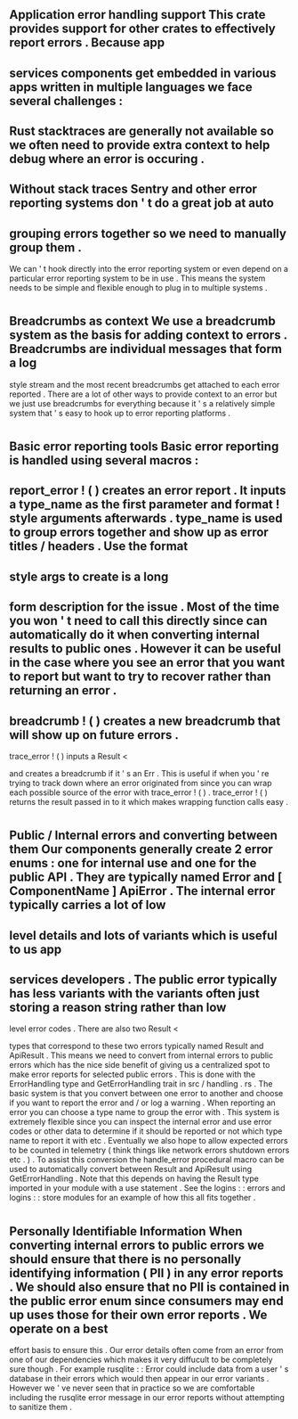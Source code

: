 #
Application
error
handling
support
This
crate
provides
support
for
other
crates
to
effectively
report
errors
.
Because
app
-
services
components
get
embedded
in
various
apps
written
in
multiple
languages
we
face
several
challenges
:
-
Rust
stacktraces
are
generally
not
available
so
we
often
need
to
provide
extra
context
to
help
debug
where
an
error
is
occuring
.
-
Without
stack
traces
Sentry
and
other
error
reporting
systems
don
'
t
do
a
great
job
at
auto
-
grouping
errors
together
so
we
need
to
manually
group
them
.
-
We
can
'
t
hook
directly
into
the
error
reporting
system
or
even
depend
on
a
particular
error
reporting
system
to
be
in
use
.
This
means
the
system
needs
to
be
simple
and
flexible
enough
to
plug
in
to
multiple
systems
.
#
#
Breadcrumbs
as
context
We
use
a
breadcrumb
system
as
the
basis
for
adding
context
to
errors
.
Breadcrumbs
are
individual
messages
that
form
a
log
-
style
stream
and
the
most
recent
breadcrumbs
get
attached
to
each
error
reported
.
There
are
a
lot
of
other
ways
to
provide
context
to
an
error
but
we
just
use
breadcrumbs
for
everything
because
it
'
s
a
relatively
simple
system
that
'
s
easy
to
hook
up
to
error
reporting
platforms
.
#
#
Basic
error
reporting
tools
Basic
error
reporting
is
handled
using
several
macros
:
-
report_error
!
(
)
creates
an
error
report
.
It
inputs
a
type_name
as
the
first
parameter
and
format
!
style
arguments
afterwards
.
type_name
is
used
to
group
errors
together
and
show
up
as
error
titles
/
headers
.
Use
the
format
-
style
args
to
create
is
a
long
-
form
description
for
the
issue
.
Most
of
the
time
you
won
'
t
need
to
call
this
directly
since
can
automatically
do
it
when
converting
internal
results
to
public
ones
.
However
it
can
be
useful
in
the
case
where
you
see
an
error
that
you
want
to
report
but
want
to
try
to
recover
rather
than
returning
an
error
.
-
breadcrumb
!
(
)
creates
a
new
breadcrumb
that
will
show
up
on
future
errors
.
-
trace_error
!
(
)
inputs
a
Result
<
>
and
creates
a
breadcrumb
if
it
'
s
an
Err
.
This
is
useful
if
when
you
'
re
trying
to
track
down
where
an
error
originated
from
since
you
can
wrap
each
possible
source
of
the
error
with
trace_error
!
(
)
.
trace_error
!
(
)
returns
the
result
passed
in
to
it
which
makes
wrapping
function
calls
easy
.
#
#
Public
/
Internal
errors
and
converting
between
them
Our
components
generally
create
2
error
enums
:
one
for
internal
use
and
one
for
the
public
API
.
They
are
typically
named
Error
and
[
ComponentName
]
ApiError
.
The
internal
error
typically
carries
a
lot
of
low
-
level
details
and
lots
of
variants
which
is
useful
to
us
app
-
services
developers
.
The
public
error
typically
has
less
variants
with
the
variants
often
just
storing
a
reason
string
rather
than
low
-
level
error
codes
.
There
are
also
two
Result
<
>
types
that
correspond
to
these
two
errors
typically
named
Result
and
ApiResult
.
This
means
we
need
to
convert
from
internal
errors
to
public
errors
which
has
the
nice
side
benefit
of
giving
us
a
centralized
spot
to
make
error
reports
for
selected
public
errors
.
This
is
done
with
the
ErrorHandling
type
and
GetErrorHandling
trait
in
src
/
handling
.
rs
.
The
basic
system
is
that
you
convert
between
one
error
to
another
and
choose
if
you
want
to
report
the
error
and
/
or
log
a
warning
.
When
reporting
an
error
you
can
choose
a
type
name
to
group
the
error
with
.
This
system
is
extremely
flexible
since
you
can
inspect
the
internal
error
and
use
error
codes
or
other
data
to
determine
if
it
should
be
reported
or
not
which
type
name
to
report
it
with
etc
.
Eventually
we
also
hope
to
allow
expected
errors
to
be
counted
in
telemetry
(
think
things
like
network
errors
shutdown
errors
etc
.
)
.
To
assist
this
conversion
the
handle_error
procedural
macro
can
be
used
to
automatically
convert
between
Result
and
ApiResult
using
GetErrorHandling
.
Note
that
this
depends
on
having
the
Result
type
imported
in
your
module
with
a
use
statement
.
See
the
logins
:
:
errors
and
logins
:
:
store
modules
for
an
example
of
how
this
all
fits
together
.
#
#
Personally
Identifiable
Information
When
converting
internal
errors
to
public
errors
we
should
ensure
that
there
is
no
personally
identifying
information
(
PII
)
in
any
error
reports
.
We
should
also
ensure
that
no
PII
is
contained
in
the
public
error
enum
since
consumers
may
end
up
uses
those
for
their
own
error
reports
.
We
operate
on
a
best
-
effort
basis
to
ensure
this
.
Our
error
details
often
come
from
an
error
from
one
of
our
dependencies
which
makes
it
very
diffucult
to
be
completely
sure
though
.
For
example
rusqlite
:
:
Error
could
include
data
from
a
user
'
s
database
in
their
errors
which
would
then
appear
in
our
error
variants
.
However
we
'
ve
never
seen
that
in
practice
so
we
are
comfortable
including
the
rusqlite
error
message
in
our
error
reports
without
attempting
to
sanitize
them
.
